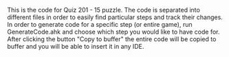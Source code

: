 This is the code for Quiz 201 - 15 puzzle.
The code is separated into different files in order to easily find particular steps and track their changes.
In order to generate code for a specific step (or entire game), run GenerateCode.ahk and choose which step you would like to have code for. After clicking the button "Copy to buffer" the entire code will be copied to buffer and you will be able to insert it in any IDE.
